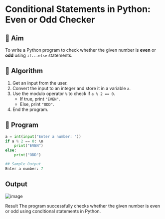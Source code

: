 # Conditional Statements in Python: Even or Odd Checker

## 🎯 Aim
To write a Python program to check whether the given number is **even** or **odd** using `if...else` statements.

## 🧠 Algorithm
1. Get an input from the user.
2. Convert the input to an integer and store it in a variable `a`.
3. Use the modulo operator `%` to check if `a % 2 == 0`.
   - If true, print `"EVEN"`.
   - Else, print `"ODD"`.
4. End the program.

## 🧾 Program
```python
a = int(input("Enter a number: "))
if a % 2 == 0: \n
    print("EVEN")
else:
    print("ODD")

## Sample Output
Enter a number: 7
```
## Output
![image](https://github.com/user-attachments/assets/2d1612a7-8a61-4033-88cb-5fcbab407c5c)

Result
The program successfully checks whether the given number is even or odd using conditional statements in Python.
